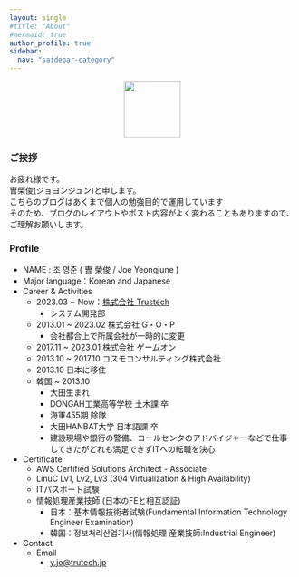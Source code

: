 ```yaml
---
layout: single
#title: "About"
#mermaid: true
author_profile: true
sidebar:
  nav: "saidebar-category"
---
```


<!-- ![itsme](../assets/img/JoeYeongjun03.PNG){: width="100" height="100"}{: .center} -->
<center><img src="../assets/img/JoeYeongjun03.PNG" width="100" height="100"></center>

### ご挨拶

お疲れ様です。  
曺榮俊(ジョヨンジュン)と申します。  
こちらのブログはあくまで個人の勉強目的で運用しています  
そのため、ブログのレイアウトやポスト内容がよく変わることもありますので、ご理解お願いします。  


### Profile

- NAME : 조 영준 ( 曺 榮俊 / Joe Yeongjune )
- Major language：Korean and Japanese
- Career & Activities
  - 2023.03 ~ Now：[株式会社 Trustech](https://trustech.jp/)
    - システム開発部
  - 2013.01 ~ 2023.02 株式会社 G・O・P 
    - 会社都合上で所属会社が一時的に変更
  - 2017.11 ~ 2023.01 株式会社 ゲームオン
  - 2013.10 ~ 2017.10 コスモコンサルティング株式会社
  - 2013.10 日本に移住
  - 韓国 ~ 2013.10
    - 大田生まれ
    - DONGAH工業高等学校 土木課 卒
    - 海軍455期 除隊
    - 大田HANBAT大学 日本語課 卒
    - 建設現場や銀行の警備、コールセンタのアドバイジャーなどで仕事してきたがどれも満足できずITへの転職を決心
- Certificate
  - AWS Certified Solutions Architect - Associate
  - LinuC Lv1, Lv2, Lv3 (304 Virtualization & High Availability)
  - ITパスポート試験
  - 情報処理産業技師 (日本のFEと相互認証)
    - 日本：基本情報技術者試験(Fundamental Information Technology Engineer Examination)
    - 韓国：정보처리산업기사(情報処理 産業技師:Industrial Engineer)
- Contact
  - Email
    - y.jo@trutech.jp
